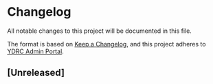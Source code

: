 # Changelog
All notable changes to this project will be documented in this file.

The format is based on [Keep a Changelog](https://keepachangelog.com/en/1.0.0/),
and this project adheres to [YDRC Admin Portal](https://github.com/o0River0o/YDRCAP).

## [Unreleased]